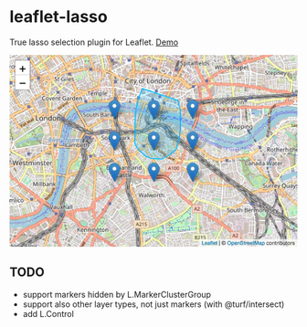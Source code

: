 # leaflet-lasso

True lasso selection plugin for Leaflet. [Demo](http://zakjan.github.io/leaflet-lasso/docs/index.html)

![screenshot](docs/screenshot.png)

## TODO

- support markers hidden by L.MarkerClusterGroup
- support also other layer types, not just markers (with @turf/intersect)
- add L.Control